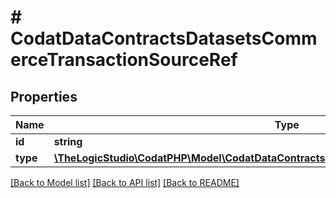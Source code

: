 # # CodatDataContractsDatasetsCommerceTransactionSourceRef

## Properties

Name | Type | Description | Notes
------------ | ------------- | ------------- | -------------
**id** | **string** |  | [optional]
**type** | [**\TheLogicStudio\CodatPHP\Model\CodatDataContractsDatasetsCommerceTransactionRefType**](CodatDataContractsDatasetsCommerceTransactionRefType.md) |  | [optional]

[[Back to Model list]](../../README.md#models) [[Back to API list]](../../README.md#endpoints) [[Back to README]](../../README.md)
